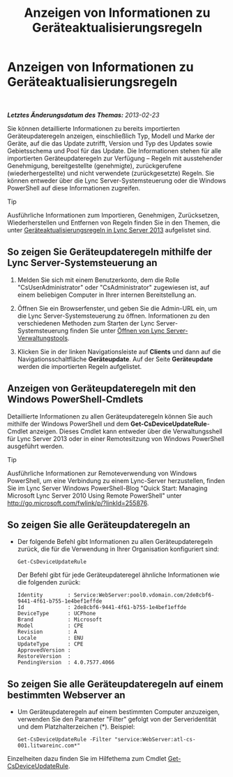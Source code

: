 ﻿---
title: Anzeigen von Informationen zu Geräteaktualisierungsregeln
TOCTitle: Anzeigen von Informationen zu Geräteaktualisierungsregeln
ms:assetid: d6677ca4-024b-4816-8511-8d7630788107
ms:mtpsurl: https://technet.microsoft.com/de-de/library/JJ994077(v=OCS.15)
ms:contentKeyID: 52056465
ms.date: 05/19/2016
mtps_version: v=OCS.15
ms.translationtype: HT
---

# Anzeigen von Informationen zu Geräteaktualisierungsregeln

 

_**Letztes Änderungsdatum des Themas:** 2013-02-23_

Sie können detaillierte Informationen zu bereits importierten Geräteupdateregeln anzeigen, einschließlich Typ, Modell und Marke der Geräte, auf die das Update zutrifft, Version und Typ des Updates sowie Gebietsschema und Pool für das Update. Die Informationen stehen für alle importierten Geräteupdateregeln zur Verfügung – Regeln mit ausstehender Genehmigung, bereitgestellte (genehmigte), zurückgerufene (wiederhergestellte) und nicht verwendete (zurückgesetzte) Regeln. Sie können entweder über die Lync Server-Systemsteuerung oder die Windows PowerShell auf diese Informationen zugreifen.


> [!TIP]
> Ausführliche Informationen zum Importieren, Genehmigen, Zurücksetzen, Wiederherstellen und Entfernen von Regeln finden Sie in den Themen, die unter <A href="lync-server-2013-device-update-rules.md">Geräteaktualisierungsregeln in Lync Server&nbsp;2013</A> aufgelistet sind.



## So zeigen Sie Geräteupdateregeln mithilfe der Lync Server-Systemsteuerung an

1.  Melden Sie sich mit einem Benutzerkonto, dem die Rolle "CsUserAdministrator" oder "CsAdministrator" zugewiesen ist, auf einem beliebigen Computer in Ihrer internen Bereitstellung an.

2.  Öffnen Sie ein Browserfenster, und geben Sie die Admin-URL ein, um die Lync Server-Systemsteuerung zu öffnen. Informationen zu den verschiedenen Methoden zum Starten der Lync Server-Systemsteuerung finden Sie unter [Öffnen von Lync Server-Verwaltungstools](lync-server-2013-open-lync-server-administrative-tools.md).

3.  Klicken Sie in der linken Navigationsleiste auf **Clients** und dann auf die Navigationsschaltfläche **Geräteupdate**. Auf der Seite **Geräteupdate** werden die importierten Regeln aufgelistet.

## Anzeigen von Geräteupdateregeln mit den Windows PowerShell-Cmdlets

Detaillierte Informationen zu allen Geräteupdateregeln können Sie auch mithilfe der Windows PowerShell und dem **Get-CsDeviceUpdateRule**-Cmdlet anzeigen. Dieses Cmdlet kann entweder über die Verwaltungsshell für Lync Server 2013 oder in einer Remotesitzung von Windows PowerShell ausgeführt werden.


> [!TIP]
> Ausführliche Informationen zur Remoteverwendung von Windows PowerShell, um eine Verbindung zu einem Lync-Server herzustellen, finden Sie im Lync Server&nbsp;Windows PowerShell-Blog "Quick Start: Managing Microsoft Lync Server 2010 Using Remote PowerShell" unter <A href="http://go.microsoft.com/fwlink/p/?linkid=255876">http://go.microsoft.com/fwlink/p/?linkId=255876</A>.



## So zeigen Sie alle Geräteupdateregeln an

  - Der folgende Befehl gibt Informationen zu allen Geräteupdateregeln zurück, die für die Verwendung in Ihrer Organisation konfiguriert sind:
    
        Get-CsDeviceUpdateRule
    
    Der Befehl gibt für jede Geräteupdateregel ähnliche Informationen wie die folgenden zurück:
    
        Identity        : Service:WebServer:pool0.vdomain.com/2de8cbf6-9441-4f61-b755-1e4bef1effde
        Id              : 2de8cbf6-9441-4f61-b755-1e4bef1effde
        DeviceType      : UCPhone
        Brand           : Microsoft
        Model           : CPE
        Revision        : A
        Locale          : ENU
        UpdateType      : CPE
        ApprovedVersion :
        RestoreVersion  :
        PendingVersion  : 4.0.7577.4066

## So zeigen Sie alle Geräteupdateregeln auf einem bestimmten Webserver an

  - Um Geräteupdateregeln auf einem bestimmten Computer anzuzeigen, verwenden Sie den Parameter "Filter" gefolgt von der Serveridentität und dem Platzhalterzeichen (\*). Beispiel:
    
        Get-CsDeviceUpdateRule -Filter "service:WebServer:atl-cs-001.litwareinc.com*"

Einzelheiten dazu finden Sie im Hilfethema zum Cmdlet [Get-CsDeviceUpdateRule](get-csdeviceupdaterule.md).

